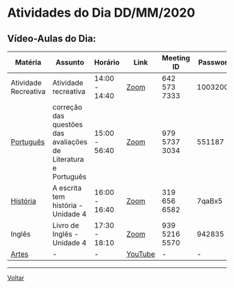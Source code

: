 # Atividades do Dia DD/MM/2020

## Vídeo-Aulas do Dia:

| Matéria | Assunto |Horário | Link | Meeting ID | Password |
|---------|---------|--------|------|------------|----------|
| Atividade Recreativa | Atividade recreativa | 14:00 - 14:40 | [Zoom](https://us04web.zoom.us/j/6425737333?pwd=Y015MWphNlVkVWJlTUlNUS9UM05mdz09) | 642 573 7333 | 10032005 |
| [Português](#português) | correção das questões das avaliações de Literatura e Português | 15:00 - 56:40 | [Zoom](https://zoom.us/j/97957373034?pwd=cWRiMTBCaUJoTDltS2NMdm51aFVPQT09) | 979 5737 3034 | 551187 |
| [História](#história) | A escrita tem história - Unidade 4 | 16:00 - 16:40 | [Zoom](https://zoom.us/j/3196566582?pwd=cFNUb3BrREpzanpQV2toZ09RbjFnUT09) | 319 656 6582 | 7qaBx5 | 
| Inglês | Livro de Inglês - Unidade 4 | 17:30 - 18:10 | [Zoom](https://zoom.us/j/93952165570?pwd=TFlMTVNqeG9FQnIxdW12eFljKzBxdz09) | 939 5216 5570 | 942835 | 
| [Artes](#artes) | - | - | [YouTube](https://www.youtube.com/watch?v=z5E4eN-Ecww) | - | - |


---
[Voltar](index.md)


[plataforma AVA]: https://poliedro-ava.azurewebsites.net
